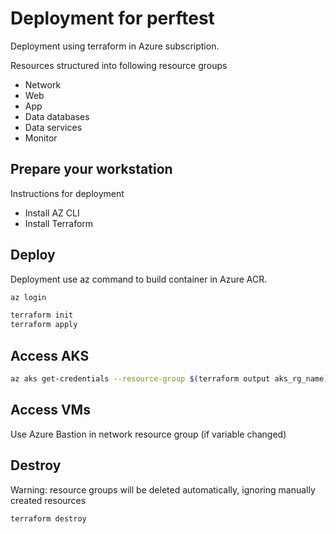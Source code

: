 # Deployment for perftest
Deployment using terraform in Azure subscription.

Resources structured into following resource groups
- Network
- Web
- App
- Data databases
- Data services
- Monitor

## Prepare your workstation

Instructions for deployment
- Install AZ CLI 
- Install Terraform

## Deploy
Deployment use az command to build container in Azure ACR.

```bash
az login

terraform init
terraform apply
```

## Access AKS

```bash
az aks get-credentials --resource-group $(terraform output aks_rg_name) --name $(terraform output aks_name)
```

## Access VMs
Use Azure Bastion in network resource group (if variable changed)

## Destroy
Warning: resource groups will be deleted automatically, ignoring manually created resources 

```bash
terraform destroy
```
